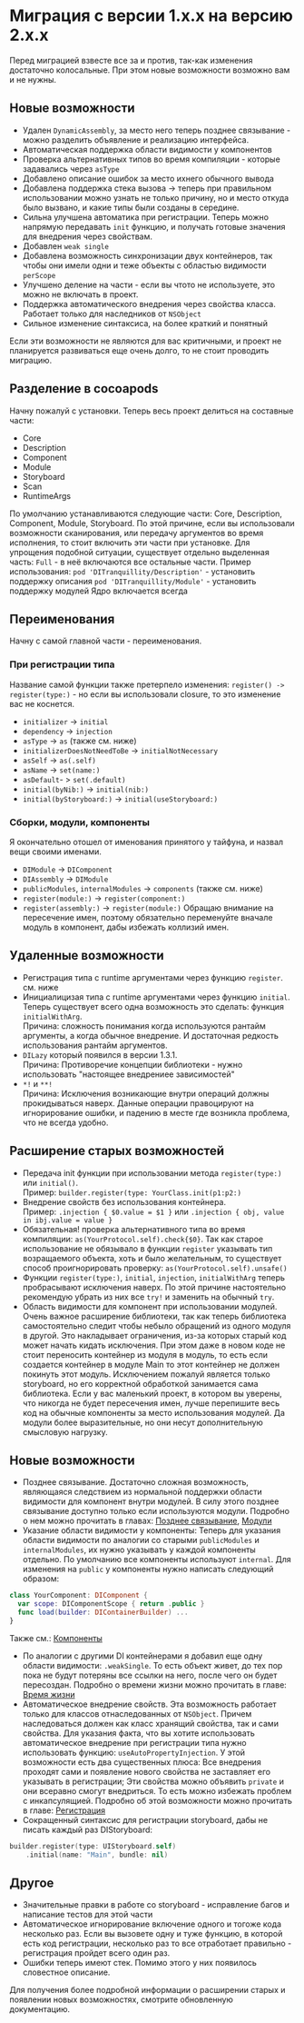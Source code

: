 # Миграция с версии 1.x.x на версию 2.x.x
Перед миграцией взвесте все за и против, так-как изменения достаточно колосальные. При этом новые возможности возможно вам и не нужны.

## Новые возможности
* Удален `DynamicAssembly`, за место него теперь позднее связывание - можно разделить объявление и реализацию интерфейса.
* Автоматическая поддержка области видимости у компонентов
* Проверка альтернативных типов во время компиляции - которые задавались через `asType`
* Добавлено описание ошибок за место ихнего обычного вывода
* Добавлена поддержка стека вызова -> теперь при правильном использовании можно узнать не только причину, но и место откуда было вызвано, и какие типы были созданы в середине.
* Сильна улучшена автоматика при регистрации. Теперь можно напрямую передавать `init` функцию, и получать готовые значения для внедрения через свойствам.
* Добавлен `weak single`
* Добавлена возможность синхронизации двух контейнеров, так чтобы они имели одни и теже объекты с областью видимости `perScope`
* Улучшено деление на части - если вы чтото не используете, это можно не включать в проект.
* Поддержка автоматического внедрения через свойства класса. Работает только для наследников от `NSObject`
* Сильное изменение синтаксиса, на более краткий и понятный

Если эти возможности не являются для вас критичными, и проект не планируется развиваться еще очень долго, то не стоит проводить миграцию.

## Разделение в cocoapods
Начну пожалуй с установки. Теперь весь проект делиться на составные части:
* Core
* Description
* Component
* Module
* Storyboard
* Scan
* RuntimeArgs

По умолчанию устанавливаются следующие части: Core, Description, Component, Module, Storyboard.
По этой причине, если вы использовали возможности сканирования, или передачу аргументов во время исполнения, то стоит включить эти части при установке.
Для упрощения подобной ситуации, существует отдельно выделенная часть: `Full` - в неё включаются все остальные части.
Пример использования:
`pod 'DITranquillity/Description'` - установить поддержку описания
`pod 'DITranquillity/Module'` - установить поддержку модулей
Ядро включается всегда

## Переименования
Начну с самой главной части - переименования.
### При регистрации типа
Название самой функции также претерпело изменения: `register() -> register(type:)` - но если вы использовали closure, то это изменение вас не коснется. 
* `initializer` -> `initial`
* `dependency` -> `injection`
* `asType` -> `as` (также см. ниже)
* `initializerDoesNotNeedToBe` -> `initialNotNecessary`
* `asSelf` -> `as(.self)`
* `asName` -> `set(name:)`
* `asDefault`- > `set(.default)`
* `initial(byNib:)` -> `initial(nib:)`
* `initial(byStoryboard:)` -> `initial(useStoryboard:)`

### Сборки, модули, компоненты
Я окончательно отошел от именования принятого у тайфуна, и назвал вещи своими именами.
* `DIModule` -> `DIComponent`
* `DIAssembly` -> `DIModule`
* `publicModules`, `internalModules` -> `components` (также см. ниже)
* `register(module:)` -> `register(component:)`
* `register(assembly:)` -> `register(module:)`
Обращаю внимание на пересечение имен, поэтому обязательно переменуйте вначале модуль в компонент, дабы избежать коллизий имен.

## Удаленные возможности
* Регистрация типа с runtime аргументами через функцию `register`. см. ниже
* Инициалицизая типа с runtime аргументами через функцию `initial`.
Теперь существует всего одна возможность это сделать: функция `initialWithArg`.  
Причина: сложность понимания когда используются рантайм аргументы, а когда обычное внедрение. И достаточная редкость использования рантайм аргументов.
* `DILazy` который появился в версии 1.3.1.  
Причина: Противоречие концепции библиотеки - нужно использовать "настоящее внедрениее зависимостей"
* `*!` и `**!`  
Причина: Исключения возникающие внутри операций должны прокидываться наверх. Данные операции правоцируют на игнорирование ошибки, и падению в месте где возникла проблема, что не всегда удобно.

## Расширение старых возможностей
* Передача init функции при использовании метода `register(type:)` или `initial()`.  
Пример: `builder.register(type: YourClass.init(p1:p2:)`
* Внедрение свойств без использования контейнера.  
Пример: `.injection { $0.value = $1 }` или `.injection { obj, value in ibj.value = value }`
* Обязательная! проверка альтернативного типа во время компиляции: `as(YourProtocol.self).check{$0}`. Так как старое использование не обязывало в функции `register` указывать тип возращаемого объекта, хоть и было желательным, то существует способ проигнорировать проверку: `as(YourProtocol.self).unsafe()`
* Функции `register(type:)`, `initial`, `injection`, `initialWithArg` теперь пробрасывают исключения наверх. По этой причине настоятельно рекомендую убрать из них все `try!` и заменить на обычный `try`.
* Область видимости для компонент при использовании модулей. Очень важное расширение библиотеки, так как теперь библиотека самостоятельно следит чтобы небыло обращений из одного модуля в другой. Это накладывает ограничения, из-за которых старый код может начать кидать исключения. При этом даже в новом коде не стоит переносить контейнер из модуля в модуль, то есть если создается контейнер в модуле Main то этот контейнер не должен покинуть этот модуль. Исключением пожалуй является только storyboard, но его корректной обработкой занимается сама библиотека. Если у вас маленький проект, в котором вы уверены, что никогда не будет пересечения имен, лучше перепишите весь код на обычные компоненты за место использования модулей. Да модули более выразительные, но они несут дополнительную смысловую нагрузку.

## Новые возможности
* Позднее связывание. Достаточно сложная возможность, являющаяся следствием из нормальной поддержки области видимости для компонент внутри модулей. В силу этого позднее связывание доступно только если используются модули. Подробно о нем можно прочитать в главах: [Позднее связывание](lateBinding.md), [Модули](module.md)
* Указание области видимости у компоненты: Теперь для указания области видимости по аналогии со старыми `publicModules` и `internalModules`, их нужно указывать у каждой компоненты отдельно. По умолчанию все компоненты используют `internal`. Для изменения на `public` у компоненты нужно написать следующий образом:  
```swift
class YourComponent: DIComponent {
  var scope: DIComponentScope { return .public }
  func load(builder: DIContainerBuilder) ...
}
```
Также см.: [Компоненты](component.md)
* По аналогии с другими DI контейнерами я добавил еще одну области видимости: `.weakSingle`. То есть объект живет, до тех пор пока не будут потеряны все ссылки на него, после чего он будет пересоздан. Подробно о времени жизни можно прочитать в главе: [Время жизни](lifetime.md)
* Автоматическое внедрение свойств. Эта возможность работает только для классов отнаследованных от `NSObject`. Причем наследоваться должен как класс хранящий свойства, так и сами свойства. Для указания факта, что вы хотите использовать автоматическое внедрение при регистрации типа нужно использовать функцию: `useAutoPropertyInjection`. У этой возможности есть два существенных плюса: Все внедрения проходят сами и появление нового свойства не заставляет его указывать в регистрации; Эти свойства можно объявить `private` и они всеравно смогут внедриться. То есть можно избежать проблем с инкапсулящией. Подробно об этой возможности можно прочитать в главе: [Регистрация](registration.md)
* Сокращенный синтаксис для регистрации storyboard, дабы не писать каждый раз DIStoryboard:
```swift
builder.register(type: UIStoryboard.self)
    .initial(name: "Main", bundle: nil)
```

## Другое
* Значительные правки в работе со storyboard - исправление багов и написание тестов для этой части
* Автоматическое игнорирование включение одного и тогоже кода несколько раз. Если вы вызовете одну и туже функцию, в которой есть код регистрации, несколько раз то все отработает правильно - регистрация пройдет всего один раз.
* Ошибки теперь имеют стек. Помимо этого у них появилось словестное описание.

Для получения более подробной информации о расширении старых и появлении новых возможностях, смотрите обновленную документацию.
